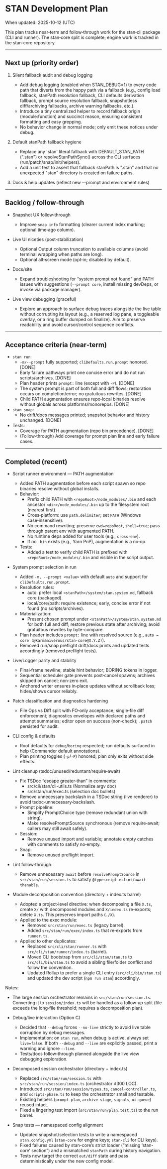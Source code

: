 # STAN Development Plan

When updated: 2025-10-12 (UTC)

This plan tracks near‑term and follow‑through work for the stan‑cli package (CLI and runner). The stan‑core split is complete; engine work is tracked in the stan‑core repository.

---

## Next up (priority order)

1. Silent fallback audit and debug logging
   - Add debug logging (enabled when STAN_DEBUG=1) to every code path that diverts from the happy path via a fallback (e.g., config load fallback, stanPath resolution fallback, CLI defaults derivation fallback, prompt source resolution fallback, snapshotless diff/archiving fallbacks, archive warning fallbacks, etc.).
   - Introduce a tiny centralized helper to record fallback origin (module:function) and succinct reason, ensuring consistent formatting and easy grepping.
   - No behavior change in normal mode; only emit these notices under debug.

2. Default stanPath fallback hygiene
   - Replace any 'stan' literal fallback with DEFAULT_STAN_PATH (".stan") or resolveStanPathSync() across the CLI surfaces (run/patch/snap/init/helpers).
   - Add a unit test to assert that fallback stanPath is ".stan" and that no unexpected "stan" directory is created on failure paths.

3. Docs & help updates (reflect new --prompt and environment rules)

---

## Backlog / follow‑through

- Snapshot UX follow‑through
  - Improve `snap info` formatting (clearer current index marking; optional time‑ago column).

- Live UI niceties (post‑stabilization)
  - Optional Output column truncation to available columns (avoid terminal wrapping when paths are long).
  - Optional alt‑screen mode (opt‑in; disabled by default).

- Docs/site
  - Expand troubleshooting for “system prompt not found” and PATH issues with suggestions (`--prompt core`, install missing devDeps, or invoke via package manager).
- Live view debugging (graceful)
  - Explore an approach to surface debug traces alongside the live table without corrupting its layout (e.g., a reserved log pane, a toggleable overlay, or a ring buffer dumped on finalize). Aim to preserve readability and avoid cursor/control sequence conflicts.

---

## Acceptance criteria (near‑term)

- `stan run`:
  - `-m/--prompt` fully supported; `cliDefaults.run.prompt` honored. [DONE]
  - Early failure pathways print one concise error and do not run scripts/archives. [DONE]
  - Plan header prints `prompt:` line (except with `-P`). [DONE]
  - The system prompt is part of both full and diff flows; restoration occurs on completion/error; no gratuitous rewrites. [DONE]
  - Child PATH augmentation ensures repo‑local binaries resolve without globals across platforms/monorepos. [DONE]
- `stan snap`:
  - No drift/docs messages printed; snapshot behavior and history unchanged. [DONE]
- Tests:
  - Coverage for PATH augmentation (repo bin precedence). [DONE]
  - (Follow‑through) Add coverage for prompt plan line and early failure cases.

---

## Completed (recent)

- Script runner environment — PATH augmentation
  - Added PATH augmentation before each script spawn so repo binaries resolve without global installs.
  - Behavior:
    - Prefix child PATH with `<repoRoot>/node_modules/.bin` and each ancestor `<dir>/node_modules/.bin` up to the filesystem root (nearest first).
    - Cross‑platform: use `path.delimiter`; set `PATH` (Windows case‑insensitive).
    - No command rewriting; preserve `cwd=repoRoot`, `shell=true`; pass through parent env with augmented PATH.
    - No runtime deps added for user tools (e.g., `cross-env`).
    - If no `.bin` exists (e.g., Yarn PnP), augmentation is a no‑op.
  - Tests:
    - Added a test to verify child PATH is prefixed with `<repoRoot>/node_modules/.bin` and visible in the script output.

- System prompt selection in run
  - Added `-m, --prompt <value>` with default `auto` and support for `cliDefaults.run.prompt`.
  - Resolution rules:
    - auto: prefer local `<stanPath>/system/stan.system.md`, fallback core (packaged).
    - local/core/path: require existence; early, concise error if not found (no scripts/archives).
  - Materialization:
    - Present chosen prompt under `<stanPath>/system/stan.system.md` for both full and diff; restore previous state after archiving; avoid gratuitous rewrites by byte-compare.
  - Plan header includes `prompt:` line with resolved source (e.g., `auto → core (@karmaniverous/stan-core@X.Y.Z)`).
  - Removed run/snap preflight drift/docs prints and updated tests accordingly (removed preflight tests).

- Live/Logger parity and stability
  - Final‑frame newline; stable hint behavior; BORING tokens in logger.
  - Sequential scheduler gate prevents post‑cancel spawns; archives skipped on cancel; non‑zero exit.
  - Anchored writer ensures in‑place updates without scrollback loss; hides/shows cursor reliably.

- Patch classification and diagnostics hardening
  - File Ops vs Diff split with FO‑only acceptance; single‑file diff enforcement; diagnostics envelopes with declared paths and attempt summaries; editor open on success (non‑check); `.patch` persisted for audit.

- CLI config & defaults
  - Root defaults for `debug`/`boring` respected; run defaults surfaced in help (Commander default annotations).
  - Plan printing toggles (`-p`/`-P`) honored; plan only exits without side effects.
- Lint cleanup (tsdoc/unused/reduntant/require‑await)
  - Fix TSDoc “escape greater‑than” in comments:
    - src/cli/stan/cli-utils.ts (Normalize argv doc)
    - src/stan/run/exec.ts (selection doc bullets)
  - Remove unnecessary backslash in a TSDoc string (live renderer) to avoid tsdoc‑unnecessary‑backslash.
  - Prompt pipeline:
    - Simplify PromptChoice type (remove redundant union with string).
    - Make resolvePromptSource synchronous (remove require‑await; callers may still await safely).
  - Session:
    - Remove unused import and variable; annotate empty catches with comments to satisfy no‑empty.
  - Snap:
    - Remove unused preflight import.

- Lint follow‑through:
  - Remove unnecessary `await` before `resolvePromptSource` in `src/stan/run/session.ts` to satisfy `@typescript-eslint/await-thenable`.

- Module decomposition convention (directory + index.ts barrel)
  - Adopted a project‑level directive: when decomposing a file `X.ts`, create `X/` with decomposed modules and `X/index.ts` re‑exports; delete `X.ts`. This preserves import paths (`./X`).
  - Applied to the exec module:
    - Removed `src/stan/run/exec.ts` (legacy barrel).
    - Added `src/stan/run/exec/index.ts` that re‑exports from `runner.ts`.
  - Applied to other duplicates:
    - Replaced `src/cli/stan/runner.ts` with `src/cli/stan/runner/index.ts` (barrel).
    - Moved CLI bootstrap from `src/cli/stan/stan.ts` to `src/cli/bin/stan.ts` to avoid a sibling file/folder conflict and follow the convention.
    - Updated Rollup to prefer a single CLI entry (`src/cli/bin/stan.ts`) and updated the dev script (`npm run stan`) accordingly.

Notes:

- The large session orchestrator remains in `src/stan/run/session.ts`. Converting it to `session/index.ts` will be handled as a follow‑up split (file exceeds the long‑file threshold; requires a decomposition plan).

- Debug/live interaction (Option C)
  - Decided that `--debug` forces `--no-live` strictly to avoid live table corruption by debug messages.
  - Implementation: on `stan run`, when debug is active, always set `live=false`. If both `--debug` and `--live` are explicitly passed, print a warning and ignore `--live`.
  - Tests/docs follow‑through planned alongside the live view debugging exploration.

- Decomposed session orchestrator (directory + index.ts)
  - Replaced `src/stan/run/session.ts` with `src/stan/run/session/index.ts` (orchestrator ≤300 LOC).
  - Introduced `src/stan/run/session/types.ts`, `cancel-controller.ts`, and `scripts-phase.ts` to keep the orchestrator small and testable.
  - Existing helpers (`prompt-plan`, `archive-stage`, `signals`, `ui-queue`) reused intact.
  - Fixed a lingering test import (`src/stan/run/plan.test.ts`) to the run barrel.

- Snap tests — namespaced config alignment
  - Updated snapshot/selection tests to write a namespaced `stan.config.yml` (`stan-core` for engine keys; `stan-cli` for CLI keys).
  - Fixed failures caused by stan-core’s strict loader (“missing ‘stan-core’ section”) and a mismatched `stanPath` during history navigation.
  - Tests now target the correct `out/diff` state and pass deterministically under the new config model.